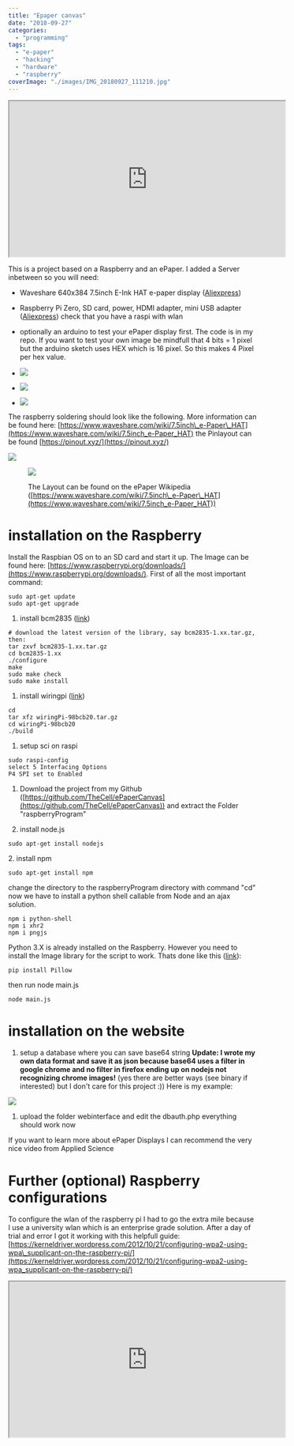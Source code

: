 ```yaml
---
title: "Epaper canvas"
date: "2018-09-27"
categories: 
  - "programming"
tags: 
  - "e-paper"
  - "hacking"
  - "hardware"
  - "raspberry"
coverImage: "./images/IMG_20180927_111210.jpg"
---
```


<iframe src="https://www.youtube.com/embed/vr5Pb5gnyHw" allowfullscreen width="560" height="315"></iframe>

This is a project based on a Raspberry and an ePaper. I added a Server inbetween so you will need:

- Waveshare 640x384 7.5inch E-Ink HAT e-paper display ([Aliexpress](https://www.aliexpress.com/item/Waveshare-640x384-7-5inch-E-Ink-HAT-e-paper-display-supports-Raspberry-Pi-Arduino-STM32-Two/32831845043.html))  
    
- Raspberry Pi Zero, SD card, power, HDMI adapter, mini USB adapter ([Aliexpress](https://www.aliexpress.com/store/product/2018-Raspberry-Pi-Zero-W-Starter-kit-Acrylic-Case-Heat-Sink-20-pin-GPIO-Header-Screwdriver/615778_32872349541.html?ws_ab_test=searchweb0_0,searchweb201602_4_10065_10068_5726820_10059_10884_10887_10696_100031_5726920_10084_10083_10103_10618_10307_10134,searchweb201603_60,ppcSwitch_0&algo_expid=f22f917b-4441-4d72-b393-d2e8d659f89d-6&algo_pvid=f22f917b-4441-4d72-b393-d2e8d659f89d&priceBeautifyAB=0)) check that you have a raspi with wlan  
    
- optionally an arduino to test your ePaper display first. The code is in my repo. If you want to test your own image be mindfull that 4 bits = 1 pixel but the arduino sketch uses HEX which is 16 pixel. So this makes 4 Pixel per hex value.

- ![](./images/IMG_20180925_190854.jpg)
- ![](./images/IMG_20180927_111210.jpg)
- ![](./images/vlcsnap-error630-1.png)

The raspberry soldering should look like the following. More information can be found here: [https://www.waveshare.com/wiki/7.5inch\_e-Paper\_HAT](https://www.waveshare.com/wiki/7.5inch_e-Paper_HAT) the Pinlayout can be found [https://pinout.xyz/](https://pinout.xyz/)  

![](./images/raspberryPinLayout-1.png)

<figure>

![](./images/pinEpaperToRaspberry.png)

<figcaption>

The Layout can be found on the ePaper Wikipedia ([https://www.waveshare.com/wiki/7.5inch\_e-Paper\_HAT](https://www.waveshare.com/wiki/7.5inch_e-Paper_HAT))

</figcaption>

</figure>

# installation on the Raspberry

Install the Raspbian OS on to an SD card and start it up. The Image can be found here: [https://www.raspberrypi.org/downloads/](https://www.raspberrypi.org/downloads/). First of all the most important command:

```
sudo apt-get update
sudo apt-get upgrade
```

1. install bcm2835 ([link](https://www.airspayce.com/mikem/bcm2835/))

```
# download the latest version of the library, say bcm2835-1.xx.tar.gz, then:
tar zxvf bcm2835-1.xx.tar.gz
cd bcm2835-1.xx
./configure
make
sudo make check
sudo make install
```

1. install wiringpi ([link](http://wiringpi.com/download-and-install/))

```
cd
tar xfz wiringPi-98bcb20.tar.gz
cd wiringPi-98bcb20
./build
```

1. setup sci on raspi

```
sudo raspi-config
select 5 Interfacing Options
P4 SPI set to Enabled
```

1. Download the project from my Github ([https://github.com/TheCell/ePaperCanvas](https://github.com/TheCell/ePaperCanvas)) and extract the Folder "raspberryProgram"

1. install node.js

```
sudo apt-get install nodejs
```

2\. install npm

```
sudo apt-get install npm
```

change the directory to the raspberryProgram directory with command "cd" now we have to install a python shell callable from Node and an ajax solution.  

```
npm i python-shell
npm i xhr2
npm i pngjs
```

Python 3.X is already installed on the Raspberry. However you need to install the Image library for the script to work. Thats done like this ([link](https://pillow.readthedocs.io/en/latest/installation.html)):

```
pip install Pillow
```

then run node main.js

```
node main.js
```

# [](https://github.com/TheCell/ePaperCanvas/blob/master/README.md#installation-on-the-website)installation on the website

1. setup a database where you can save base64 string **Update: I wrote my own data format and save it as json because base64 uses a filter in google chrome and no filter in firefox ending up on nodejs not recognizing chrome images!** (yes there are better ways (see binary if interested) but I don't care for this project :)) Here is my example:  
    

![](./images/databaseUpdated.png)

1. upload the folder webinterface and edit the dbauth.php everything should work now  
    

If you want to learn more about ePaper Displays I can recommend the very nice video from Applied Science

# Further (optional) Raspberry configurations  

To configure the wlan of the raspberry pi I had to go the extra mile because I use a university wlan which is an enterprise grade solution. After a day of trial and error I got it working with this helpfull guide: [https://kerneldriver.wordpress.com/2012/10/21/configuring-wpa2-using-wpa\_supplicant-on-the-raspberry-pi/](https://kerneldriver.wordpress.com/2012/10/21/configuring-wpa2-using-wpa_supplicant-on-the-raspberry-pi/)

<iframe src="https://www.youtube.com/embed/MsbiO8EAsGw" allowfullscreen width="560" height="315"></iframe>
